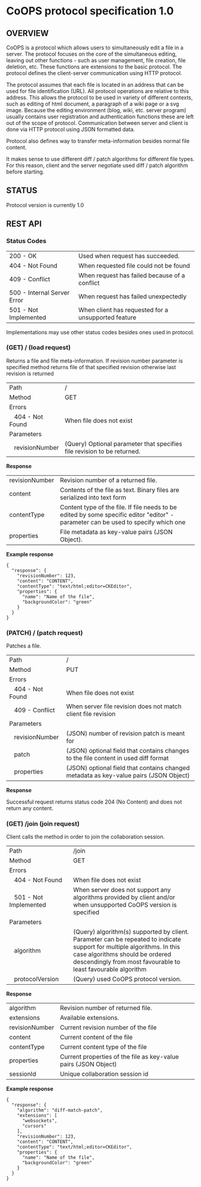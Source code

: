 CoOPS protocol specification 1.0
================================

OVERVIEW
--------

CoOPS is a protocol which allows users to simultaneously edit a file in a server. The protocol focuses on the core of the simultaneous editing, leaving out other functions - such as user management, file creation, file deletion, etc. These functions are extensions to the basic protocol. The protocol defines the client-server communication using HTTP protocol.

The protocol assumes that each file is located in an address that can be used for file identification (URL). All protocol operations are relative to this address. This allows the protocol to be used in variety of different contexts, such as editing of html document, a paragraph of a wiki page or a svg image. Because the editing environment (blog, wiki, etc. server program) usually contains user registration and authentication functions these are left out of the scope of protocol. Communication between server and client is done via HTTP protocol using JSON formatted data.

Protocol also defines way to transfer meta-information besides normal file content. 

It makes sense to use different diff / patch algorithms for different file types. For this reason, client and the server negotiate used diff / patch algorithm before starting.

STATUS
--------
Protocol version is currently 1.0

REST API
--------

### Status Codes

<table width="100%">
  <tr><td>200 - OK</td><td>Used when request has succeeded.</td></tr>
  <tr><td>404 - Not Found</td><td>When requested file could not be found</td></tr>
  <tr><td>409 - Conflict</td><td>When request has failed because of a conflict</td></tr>
  <tr><td>500 - Internal Server Error</td><td>When request has failed unexpectedly</td></tr>
  <tr><td>501 - Not Implemented</td><td>When client has requested for a unsupported feature</td></tr>
</table>

Implementations may use other status codes besides ones used in protocol.

### (GET) / (load request)

Returns a file and file meta-information. If revision number parameter is specified method returns file of that specified revision otherwise last revision is returned

<table width="100%">
  <tr><td>Path</td><td>/</td></tr>
  <tr><td>Method</td><td>GET</td></tr>
  <tr><td>Errors</td><td></td></tr>
  <tr><td width="120px">&nbsp;&nbsp;&nbsp;404 - Not Found</td><td>When file does not exist</td></tr>
  <tr><td>Parameters</td><td></td></tr>
  <tr><td>&nbsp;&nbsp;&nbsp;revisionNumber</td><td>(Query) Optional parameter that specifies file revision to be returned.</td></tr>
</table>

**Response**

<table width="100%">
  <tr><td>revisionNumber</td><td>Revision number of a returned file.</td></tr>
  <tr><td>content</td><td>Contents of the file as text. Binary files are serialized into text form</td></tr>
  <tr><td>contentType</td><td>Content type of the file. If file needs to be edited by some specific editor "editor" -parameter can be used to specify which one</td></tr>
  <tr><td>properties</td><td>File metadata as key-value pairs (JSON Object).</td></tr>
</table>

**Example response**

    { 
      "response": {
        "revisionNumber": 123,
        "content": "CONTENT",
        "contentType": "text/html;editor=CKEditor",
        "properties": {
          "name": "Name of the file",
          "backgroundColor": "green"
        }
	  }
	}
	
### (PATCH) / (patch request)

Patches a file.

<table width="100%">
  <tr><td>Path</td><td>/</td></tr>
  <tr><td>Method</td><td>PUT</td></tr>
  <tr><td>Errors</td><td></td></tr>
  <tr><td>&nbsp;&nbsp;&nbsp;404 - Not Found</td><td>When file does not exist</td></tr>
  <tr><td>&nbsp;&nbsp;&nbsp;409 - Conflict</td><td>When server file revision does not match client file revision</td></tr>
  <tr><td>Parameters</td><td></td></tr>
  <tr><td>&nbsp;&nbsp;&nbsp;revisionNumber</td><td>(JSON) number of revision patch is meant for</td></tr>
  <tr><td>&nbsp;&nbsp;&nbsp;patch</td><td>(JSON) optional field that contains changes to the file content in used diff format</td></tr>  
  <tr><td>&nbsp;&nbsp;&nbsp;properties</td><td>(JSON) optional field that contains changed metadata as key-value pairs (JSON Object)</td></tr>
</table>

**Response**

Successful request returns status code 204 (No Content) and does not return any content. 

### (GET) /join (join request)

Client calls the method in order to join the collaboration session.

<table width="100%">
  <tr><td>Path</td><td>/join</td></tr>
  <tr><td>Method</td><td>GET</td></tr>
  <tr><td>Errors</td><td></td></tr>
  <tr><td>&nbsp;&nbsp;&nbsp;404 - Not Found</td><td>When file does not exist</td></tr>
  <tr><td width="155px">&nbsp;&nbsp;&nbsp;501 - Not Implemented</td><td>When server does not support any algorithms provided by client and/or when unsupported CoOPS version is specified</td></tr>
  <tr><td>Parameters</td><td></td></tr>
  <tr><td>&nbsp;&nbsp;&nbsp;algorithm</td><td>(Query) algorithm(s) supported by client. Parameter can be repeated to indicate support for multiple algorithms. In this case algorithms should be ordered descendingly from most favourable to least favourable algorithm</td></tr>
  <tr><td>&nbsp;&nbsp;&nbsp;protocolVersion</td><td>(Query) used CoOPS protocol version.</td></tr>
</table>

**Response**

<table width="100%">
  <tr><td>algorithm</td><td>Revision number of returned file.</td></tr>
  <tr><td>extensions</td><td>Available extensions.</td></tr>
  <tr><td>revisionNumber</td><td>Current revision number of the file</td></tr>
  <tr><td>content</td><td>Current content of the file</td></tr>
  <tr><td>contentType</td><td>Current content type of the file</td></tr>
  <tr><td>properties</td><td>Current properties of the file as key-value pairs (JSON Object)</td></tr>
  <tr><td>sessionId</td><td>Unique collaboration session id</td></tr>
</table>

**Example response**

    { 
      "response": { 
        "algorithm": "diff-match-patch",
        "extensions": [
	      "websockets", 
	  	  "cursors"
        ],
        "revisionNumber": 123,
        "content": "CONTENT",
        "contentType": "text/html;editor=CKEditor",
        "properties": {
          "name": "Name of the file",
          "backgroundColor": "green"
        }
	  }
	}